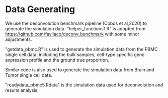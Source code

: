 # Data Generating

We use the deconvolution benchmark pipeline (Cobos et al,2020) to generate the simulation data. "helper_functions1.R" is adopted from https://github.com/favilaco/deconv_benchmark with some minor adjustments.


"getdata_pbmc.R" is used to generate the simulation data from the PBMC single cell data, including the bulk samples, cell-type specific gene expression profile and the ground true proportion.

Similar code is also used to generate the simulation data from Brain and Tumor single cell data.

"readydata_pbmc5.Rdata" is the simulation data used for deconvolution and results analysis.
